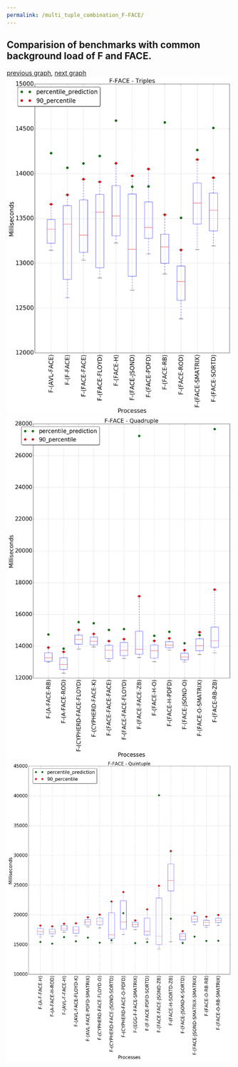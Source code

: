 ```yaml
---
permalink: /multi_tuple_combination_F-FACE/
---
```



 ## Comparision of benchmarks with common background load of F and FACE.

[previous graph](../multi_tuple_combination_F-EGG/), [next graph](../multi_tuple_combination_F-FLOYD/)
![graph figure](./images/triple/F/F-FACE_box.png)![graph figure](./images/quadruple/F/F-FACE_box.png)![graph figure](./images/quintuple/F/F-FACE_box.png)